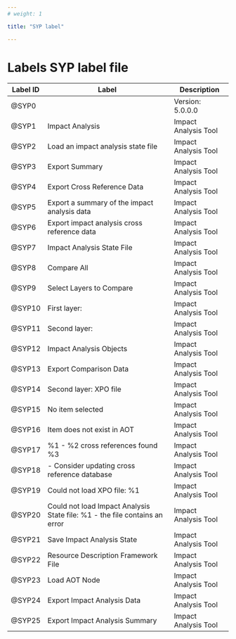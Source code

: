 ```yaml
---
# weight: 1

title: "SYP label"

---
```


# Labels SYP label file

| Label ID | Label                                                                      | Description          |
| -------- | -------------------------------------------------------------------------- | -------------------- |
| @SYP0    |                                                                            | Version: 5.0.0.0     |
| @SYP1    | Impact Analysis                                                            | Impact Analysis Tool |
| @SYP2    | Load an impact analysis state file                                         | Impact Analysis Tool |
| @SYP3    | Export Summary                                                             | Impact Analysis Tool |
| @SYP4    | Export Cross Reference Data                                                | Impact Analysis Tool |
| @SYP5    | Export a summary of the impact analysis data                               | Impact Analysis Tool |
| @SYP6    | Export impact analysis cross reference data                                | Impact Analysis Tool |
| @SYP7    | Impact Analysis State File                                                 | Impact Analysis Tool |
| @SYP8    | Compare All                                                                | Impact Analysis Tool |
| @SYP9    | Select Layers to Compare                                                   | Impact Analysis Tool |
| @SYP10   | First layer:                                                               | Impact Analysis Tool |
| @SYP11   | Second layer:                                                              | Impact Analysis Tool |
| @SYP12   | Impact Analysis Objects                                                    | Impact Analysis Tool |
| @SYP13   | Export Comparison Data                                                     | Impact Analysis Tool |
| @SYP14   | Second layer: XPO file                                                     | Impact Analysis Tool |
| @SYP15   | No item selected                                                           | Impact Analysis Tool |
| @SYP16   | Item does not exist in AOT                                                 | Impact Analysis Tool |
| @SYP17   | %1 - %2 cross references found %3                                          | Impact Analysis Tool |
| @SYP18   | - Consider updating cross reference database                               | Impact Analysis Tool |
| @SYP19   | Could not load XPO file: %1                                                | Impact Analysis Tool |
| @SYP20   | Could not load Impact Analysis State file: %1 - the file contains an error | Impact Analysis Tool |
| @SYP21   | Save Impact Analysis State                                                 | Impact Analysis Tool |
| @SYP22   | Resource Description Framework File                                        | Impact Analysis Tool |
| @SYP23   | Load AOT Node                                                              | Impact Analysis Tool |
| @SYP24   | Export Impact Analysis Data                                                | Impact Analysis Tool |
| @SYP25   | Export Impact Analysis Summary                                             | Impact Analysis Tool |
